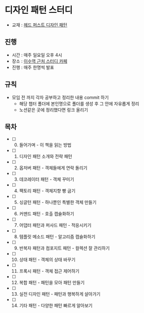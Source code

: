 # 디자인 패턴 스터디

- 교재 : [헤드 퍼스트 디자인 패턴](http://www.yes24.com/Product/Goods/108192370)

## 진행

- 시간 : 매주 일요일 오후 4시
- 장소 : [이수역 근처 스터디 카페](https://map.naver.com/v5/search/%EC%9D%B4%EC%88%98%EC%97%AD%20%EA%B7%BC%EC%B2%98%20%EC%8A%A4%ED%84%B0%EB%94%94%EC%B9%B4%ED%8E%98/place/1014130313?placePath=%3Fentry=pll%26from=nx%26fromNxList=true&c=14134444.4232058,4506926.1336991,15,0,0,0,dh)
- 진행 : 매주 한명씩 발표

## 규칙

- 모임 전 까지 각자 공부하고 정리한 내용 commit 하기
  - 해당 챕터 폴더에 본인명으로 폴더를 생성 후 그 안에 자유롭게 정리
  - 노션같은 곳에 정리했다면 링크 올리기

## 목차

- [ ] 0. 들어가며 - 이 책을 읽는 방법
- [ ] 1. 디자인 패턴 소개와 전략 패턴
- [ ] 2. 옵저버 패턴 - 객체들에게 연락 돌리기
- [ ] 3. 데코레이터 패턴 - 객체 꾸미기
- [ ] 4. 팩토리 패턴 - 객체지향 빵 굽기
- [ ] 5. 싱글턴 패턴 - 하나뿐인 특별한 객체 만들기
- [ ] 6. 커맨드 패턴 - 호출 캡슐화하기
- [ ] 7. 어댑터 패턴과 퍼사드 패턴 - 적응시키기
- [ ] 8. 템플릿 메소드 패턴 - 알고리즘 캡슐화하기
- [ ] 9. 반복자 패턴과 컴포지트 패턴 - 컬렉션 잘 관리하기
- [ ] 10. 상태 패턴 - 객체의 상태 바꾸기
- [ ] 11. 프록시 패턴 - 객체 접근 제어하기
- [ ] 12. 복합 패턴 - 패턴을 모아 패턴 만들기
- [ ] 13. 실전 디자인 패턴 - 패턴과 행복하게 살아가기
- [ ] 14. 기타 패턴 - 다양한 패턴 빠르게 알아보기
